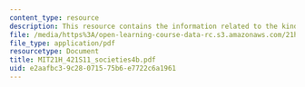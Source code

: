 ```yaml
---
content_type: resource
description: This resource contains the information related to the kinds of societies.
file: /media/https%3A/open-learning-course-data-rc.s3.amazonaws.com/21h-421-introduction-to-environmental-history-spring-2011/e2aafbc39c28071575b6e7722c6a1961_MIT21H_421S11_societies4b.pdf
file_type: application/pdf
resourcetype: Document
title: MIT21H_421S11_societies4b.pdf
uid: e2aafbc3-9c28-0715-75b6-e7722c6a1961
---
```

